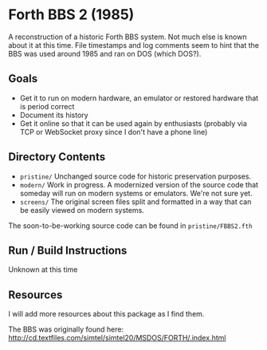 # Forth BBS 2 (1985)

A reconstruction of a historic Forth BBS system.
Not much else is known about it at this time. File timestamps and log comments seem to hint that the BBS was used around 1985 and ran on DOS (which DOS?).

## Goals

 * Get it to run on modern hardware, an emulator or restored hardware that is period correct
 * Document its history
 * Get it online so that it can be used again by enthusiasts (probably via TCP or WebSocket proxy since I don't have a phone line)

## Directory Contents

 * `pristine/` Unchanged source code for historic preservation purposes.
 * `modern/` Work in progress. A modernized version of the source code that someday will run on modern systems or emulators. We're not sure yet.
 * `screens/` The original screen files split and formatted in a way that can be easily viewed on modern systems.

The soon-to-be-working source code can be found in `pristine/FBBS2.fth`

## Run / Build Instructions

Unknown at this time

## Resources

I will add more resources about this package as I find them.

The BBS was originally found here: http://cd.textfiles.com/simtel/simtel20/MSDOS/FORTH/.index.html
